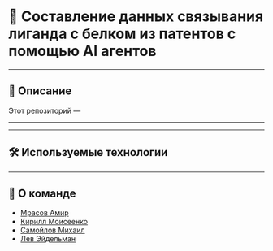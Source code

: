 # 🧬 Составление данных связывания лиганда с белком из патентов с помощью AI агентов

---

## 📖 Описание

Этот репозиторий — 

---



---

## 🛠️ Используемые технологии



---

## 👥 О команде
- [Мрасов Амир](https://t.me/jdeqk)
- [Кирилл Моисеенко](https://github.com/miau-murk)
- [Самойлов Михаил](https://t.me/samoilov_ma)
- [Лев Эйдельман](https://new.embassies.gov.il/russia/ru)
